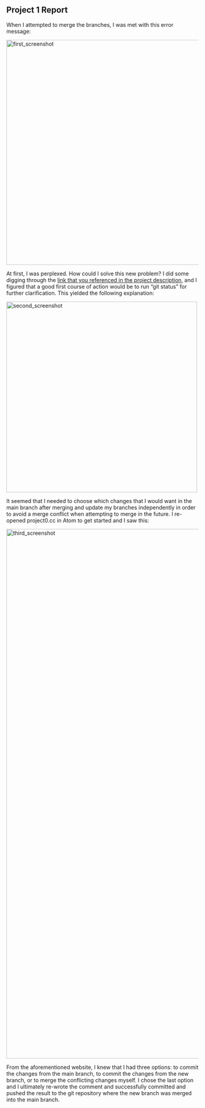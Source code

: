 ## Project 1 Report
When I attempted to merge the branches, I was met with this error message:

<img width="590" alt="first_screenshot" src="https://user-images.githubusercontent.com/112425813/189334390-8e49a176-7a0d-4074-9862-9e074a999528.png">

At first, I was perplexed. How could I solve this new problem? I did some digging through the [link that you referenced in the project description](https://git-scm.com/book/en/v2/Git-Branching-Basic-Branching-and-Merging), and I figured that a good first course of action would be to run “git status” for further clarification. This yielded the following explanation:
 
<img width="500" alt="second_screenshot" src="https://user-images.githubusercontent.com/112425813/189334605-98dace8e-4073-44b3-9bbe-d22855b3fd1b.png">

It seemed that I needed to choose which changes that I would want in the main branch after merging and update my branches independently in order to avoid a merge conflict when attempting to merge in the future. I re-opened project0.cc in Atom to get started and I saw this:

<img width="1388" alt="third_screenshot" src="https://user-images.githubusercontent.com/112425813/189334644-9afa54cd-c098-43e1-93bd-947fff5e21ee.png">

From the aforementioned website, I knew that I had three options: to commit the changes from the main branch, to commit the changes from the new branch, or to merge the conflicting changes myself. I chose the last option and I ultimately re-wrote the comment and successfully committed and pushed the result to the git repository where the new branch was merged into the main branch.

